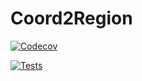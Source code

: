 # Coord2Region

[![Codecov](https://img.shields.io/codecov/c/github/BabaSanfour/Coord2Region)](https://app.codecov.io/gh/BabaSanfour/Coord2Region)

[![Tests](https://img.shields.io/github/actions/workflow/status/BabaSanfour/Coord2Region/python-tests.yml?branch=main&label=tests)](https://github.com/BabaSanfour/Coord2Region/actions?query=workflow%3Apython-tests)

